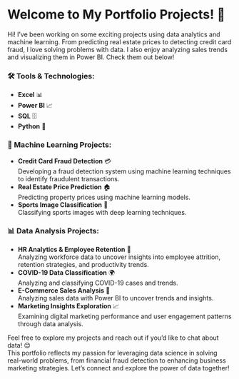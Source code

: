 # Welcome to My Portfolio Projects! 🚀  

Hi! I’ve been working on some exciting projects using data analytics and machine learning. From predicting real estate prices to detecting credit card fraud, I love solving problems with data. I also enjoy analyzing sales trends and visualizing them in Power BI. Check them out below!  

### 🛠 Tools & Technologies:
- **Excel** 📊
- **Power BI** 📈
- **SQL** 🗄️
- **Python** 🐍

### 🤖 Machine Learning Projects:  
- **Credit Card Fraud Detection** 💳  
  Developing a fraud detection system using machine learning techniques to identify fraudulent transactions.  
- **Real Estate Price Prediction** 🏠  
  Predicting property prices using machine learning models.  
- **Sports Image Classification** 🏅  
  Classifying sports images with deep learning techniques.  

### 📊 Data Analysis Projects:  
- **HR Analytics & Employee Retention** 👥  
  Analyzing workforce data to uncover insights into employee attrition, retention strategies, and productivity trends.  
- **COVID-19 Data Classification** 🌍  
  Analyzing and classifying COVID-19 cases and trends.  
- **E-Commerce Sales Analysis** 🛒  
  Analyzing sales data with Power BI to uncover trends and insights.  
- **Marketing Insights Exploration** 📈  
  Examining digital marketing performance and user engagement patterns through data analysis.  


Feel free to explore my projects and reach out if you’d like to chat about data! 😊  
This portfolio reflects my passion for leveraging data science in solving real-world problems, from financial fraud detection to enhancing business marketing strategies. Let’s connect and explore the power of data together!  
